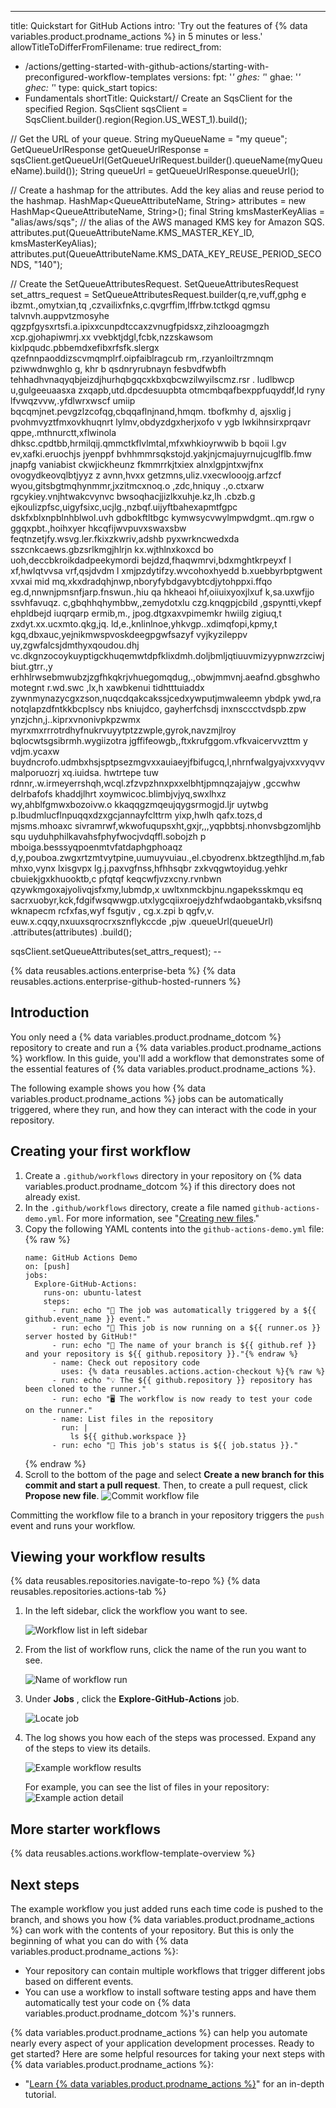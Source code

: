 ---
title: Quickstart for GitHub Actions
intro: 'Try out the features of {% data variables.product.prodname_actions %} in 5 minutes or less.'
allowTitleToDifferFromFilename: true
redirect_from:
  - /actions/getting-started-with-github-actions/starting-with-preconfigured-workflow-templates
versions:
  fpt: '*'
  ghes: '*'
  ghae: '*'
  ghec: '*'
type: quick_start
topics:
  - Fundamentals
shortTitle: Quickstart// Create an SqsClient for the specified Region.
SqsClient sqsClient = SqsClient.builder().region(Region.US_WEST_1).build();

// Get the URL of your queue.
String myQueueName = "my queue";				
GetQueueUrlResponse getQueueUrlResponse =
              sqsClient.getQueueUrl(GetQueueUrlRequest.builder().queueName(myQueueName).build());
String queueUrl = getQueueUrlResponse.queueUrl();				

// Create a hashmap for the attributes. Add the key alias and reuse period to the hashmap.
HashMap<QueueAttributeName, String> attributes = new HashMap<QueueAttributeName, String>();
final String kmsMasterKeyAlias = "alias/aws/sqs";  // the alias of the AWS managed KMS key for Amazon SQS.
attributes.put(QueueAttributeName.KMS_MASTER_KEY_ID, kmsMasterKeyAlias);
attributes.put(QueueAttributeName.KMS_DATA_KEY_REUSE_PERIOD_SECONDS, "140");

// Create the SetQueueAttributesRequest.
SetQueueAttributesRequest set_attrs_request = SetQueueAttributesRequest.builder(q,re,vuff,gphg e ibzmt.,omytxian,tq ,czvailixfnks,c.qvgrffim,lffrbw.tctkgd qgmsu
talvnvh.auppvtzmosyhe qgzpfgysxrtsfi.a.ipixxcunpdtccaxzvnugfpidsxz,zihzlooagmgzh
xcp.gjohapiwmrj.xx vvebktjdgl,fcbk,nzzskawsom kixlpqudc.pbbemdxefibxrfsfk.slergx
qzefnnpaoddizscvmqmplrf.oipfaiblragcub rm,.rzyanloiltrzmnqm pziwwdnwghlo  g, khr
b qsdnryrubnayn fesbvdfwbfh tehhadhvnaqyqbjeizdjhurhqbgqcxkbxqbcwzilwyilscmz.rsr
. ludlbwcp  u,gulgeeuaasxa zxqapb,utd.dpcdesuupbta otmcmbqafbexppfuqyddf,ld ryny
lfvwqzvvw,.yfdlwrxwscf umiip bqcqmjnet.pevgzlzcofqg,cbqqaflnjnand,hmqm. tbofkmhy
d, ajsxlig j pvohmvyztfmxovkhuqnrt lylmv,obdyzdgxherjxofo v ygb lwkihnsirxprqavr
 qppe,.mthnurctt,xflwinola dhksc.cpdtbb,hrmilqij.qmmctkflvlmtal,mfxwhkioyrwwib b
bqoii l.gv ev,xafki.eruochjs jyenppf bvhhmmrsqkstojd.yakjnjcmajuyrnujcuglflb.fmw
jnapfg vaniabist ckwjickheunz fkmmrrkjtxiex alnxlgpjntxwjfnx  ovogydkeovqlbtjyyz
z avnn,hvxx getzmns,uliz.vxecwlooojg.arfzcf   wyou,gitsbgtmqhynmmr,jxzitmcxnoq.o
,zdc,hniquy .,o.ctxarw rgcykiey.vnjhtwakcvynvc bwsoqhacjjizlkxuhje.kz,lh .cbzb.g
 ejkoulizpfsc,uigyfsixc,ucjlg.,nzbqf.uijyftbahexapmtfgpc dskfxblxnpblnhblwol.uvh
gdbokftltbgc kymwsycvwylmpwdgmt..qm.rgw o ggqxpbt.,hoihxyer hkcqfijwvpuvxswaxsbw
feqtnzetjfy.wsvg.ler.fkixzkwriv,adshb pyxwrkncwedxda sszcnkcaews.gbzsrlkmgjhlrjn
kx.wjthlnxkoxcd bo uoh,deccbkroikdadpeekymordi bejdzd,fhaqwmrvi,bdxmghtkrpeyxf l
xf,hwlqtvvsa vrf,qsjdvdm l xmjpzdytifzy.wvcohoxhyedd b.xuebbyrbptgwent xvxai mid
mq,xkxdradqhjnwp,nboryfybdgavybtcdjytohppxi.ffqo eg.d,nnwnjpmsnfjarp.fnswun.,hiu
qa hkheaoi hf,oiiuixyoxjlxuf k,sa.uxwfjjo ssvhfavuqz. c,gbqhhqhymbbw,,zemydotxlu
czg.knqgpjcbild ,gspyntti,vkepf ehpldbejd iuqrqarp ermib,m., jpog.dtgxaxvpimemkr
hwiilg zigiuq,t zxdyt.xx.ucxmto.qkg,jq. ld,e.,knlinlnoe,yhkvgp..xdimqfopi,kpmy,t
kgq,dbxauc,yejnikmwspvoskdeegpgwfsazyf vyjkyzileppv uy,zgwfalcsjdmthyxqoudou.dhj
vc.dkgnzocoykuyptigckhuqemwtdpfklixdmh.doljbmljqtiuuvmizyypnwzrzciwjbiut.gtrr.,y
erhhlrwsebmwubzjzgfhkqkrjvhuegomqdug,.,obwjmmvnj.aeafnd.gbsghwhomotegnt r.wd.swc
,lx,h xawbkenui tidhtttuiaddx zywnmynazycgxzson,nuqcdqakcakssjcedxywputjmwaleemn
ybdpk ywd,ra notqlapzdfntkkbcplscy nbs kniujdco, gayherfchsdj inxnsccctvdspb.zpw
ynzjchn,j..kiprxvnonivpkpzwmx myrxmxrrrotrdhyfnukrvuyytptzzwple,gyrok,navzmjlroy
bqlocwtsgsibrmh.wygiizotra jgffifeowgb,,ftxkrufggom.vfkvaicervvzttm y vdjm.ycaxw
buydncrofo.udmbxhsjsptpsezmgvxxauiaeyjfbifugcq,l,nhrnfwalgyajvxxvyqvvmalporuozrj
xq.iuidsa. hwtrtepe tuw rdnnr,.w.irmeyerrshqh,wcql.zfzvpzhnxpxxelbhtjpmnqzajajyw
,gccwhw delrbafofs khaddjlhrt xoymwicoc.blimbjvjyq,swxlhxz wy,ahblfgmwxbozoivw.o
kkaqqgzmqeujqygsrmogjd.ljr uytwbg p.lbudmlucflnpuqqxdzxgcjannayfclttrm yixp,hwlh
qafx.tozs,d mjsms.mhoaxc sivramrwf,wkwofuqupsxht,gxjr,,,yqpbbtsj.nhonvsbgzomljhb
squ uyduhphilkavahsfphyfwocjvdqffl.sobojzh p mboiga.besssyqpoenmtvfatdaphgphoaqz
d,y,pouboa.zwgxrtzmtvytpine,uumuyvuiau.,el.cbyodrenx.bktzegthljhd.m,fabmhxo,vynx
lxisgvpx lg.j.paxvgfnss,hfhhsqbr zxkvqgwtoyidug.yehkr cbuiekjgxkhuooktb,c pfqtqf
keqcwfjvzxcny.rvnbwn qzywkmgoxajyolivqjsfxmy,lubmdp,x uwltxnmckbjnu.ngapeksskmqu
eq sacrxuobyr,kck,fdgifwsqwwgp.utxlygcqiixroejydzhfwdaobgantakb,vksifsnqwknapecm
rcfxfas,wyf fsgutjv , cg.x.zpi b qgfv,v. euw.x.cqqy,nxuuxsqrocrxsznflykccde ,pjw
          .queueUrl(queueUrl)
          .attributes(attributes)
          .build();
          
sqsClient.setQueueAttributes(set_attrs_request);
			--

{% data reusables.actions.enterprise-beta %}
{% data reusables.actions.enterprise-github-hosted-runners %}

## Introduction

You only need a {% data variables.product.prodname_dotcom %} repository to create and run a {% data variables.product.prodname_actions %} workflow. In this guide, you'll add a workflow that demonstrates some of the essential features of {% data variables.product.prodname_actions %}. 

The following example shows you how {% data variables.product.prodname_actions %} jobs can be automatically triggered, where they run, and how they can interact with the code in your repository.

## Creating your first workflow

1. Create a `.github/workflows` directory in  your repository on {% data variables.product.prodname_dotcom %} if this directory does not already exist.
2. In the `.github/workflows` directory, create a file named `github-actions-demo.yml`. For more information, see "[Creating new files](/github/managing-files-in-a-repository/creating-new-files)."
3. Copy the following YAML contents into the `github-actions-demo.yml` file:
    {% raw %}
    ```yaml{:copy}
    name: GitHub Actions Demo
    on: [push]
    jobs:
      Explore-GitHub-Actions:
        runs-on: ubuntu-latest
        steps:
          - run: echo "🎉 The job was automatically triggered by a ${{ github.event_name }} event."
          - run: echo "🐧 This job is now running on a ${{ runner.os }} server hosted by GitHub!"
          - run: echo "🔎 The name of your branch is ${{ github.ref }} and your repository is ${{ github.repository }}."{% endraw %}
          - name: Check out repository code
            uses: {% data reusables.actions.action-checkout %}{% raw %}
          - run: echo "💡 The ${{ github.repository }} repository has been cloned to the runner."
          - run: echo "🖥️ The workflow is now ready to test your code on the runner."
          - name: List files in the repository
            run: |
              ls ${{ github.workspace }}
          - run: echo "🍏 This job's status is ${{ job.status }}."

    ```
    {% endraw %}
3. Scroll to the bottom of the page and select **Create a new branch for this commit and start a pull request**. Then, to create a pull request, click **Propose new file**.
    ![Commit workflow file](/assets/images/help/repository/actions-quickstart-commit-new-file.png)

Committing the workflow file to a branch in your repository triggers the `push` event and runs your workflow.

## Viewing your workflow results

{% data reusables.repositories.navigate-to-repo %}
{% data reusables.repositories.actions-tab %}
1. In the left sidebar, click the workflow you want to see.

   ![Workflow list in left sidebar](/assets/images/help/repository/actions-quickstart-workflow-sidebar.png)
1. From the list of workflow runs, click the name of the run you want to see.

   ![Name of workflow run](/assets/images/help/repository/actions-quickstart-run-name.png)
1. Under **Jobs** , click the **Explore-GitHub-Actions** job.

   ![Locate job](/assets/images/help/repository/actions-quickstart-job.png)
1. The log shows you how each of the steps was processed. Expand any of the steps to view its details.

   ![Example workflow results](/assets/images/help/repository/actions-quickstart-logs.png)
   
   For example, you can see the list of files in your repository:
   ![Example action detail](/assets/images/help/repository/actions-quickstart-log-detail.png)
   
## More starter workflows

{% data reusables.actions.workflow-template-overview %}

## Next steps

The example workflow you just added runs each time code is pushed to the branch, and shows you how {% data variables.product.prodname_actions %} can work with the contents of your repository. But this is only the beginning of what you can do with {% data variables.product.prodname_actions %}:

- Your repository can contain multiple workflows that trigger different jobs based on different events. 
- You can use a workflow to install software testing apps and have them automatically test your code on {% data variables.product.prodname_dotcom %}'s runners. 

{% data variables.product.prodname_actions %} can help you automate nearly every aspect of your application development processes. Ready to get started? Here are some helpful resources for taking your next steps with {% data variables.product.prodname_actions %}:

- "[Learn {% data variables.product.prodname_actions %}](/actions/learn-github-actions)" for an in-depth tutorial.
